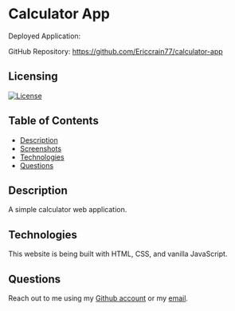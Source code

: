 # Calculator App

Deployed Application: 

GitHub Repository: https://github.com/Ericcrain77/calculator-app

## Licensing
[![License](https://img.shields.io/github/license/ericcrain77/book-search-engine?color=blueviolet)](https://choosealicense.com/licenses/unlicense/#)

## Table of Contents
* [Description](#description)
* [Screenshots](#screenshots)
* [Technologies](#technologies)
* [Questions](#questions)

## Description
A simple calculator web application. 

## Technologies
This website is being built with HTML, CSS, and vanilla JavaScript.

## Questions
Reach out to me using my [Github account](https://github.com/Ericcrain77) or my [email](ericcrain77@gmail.com).